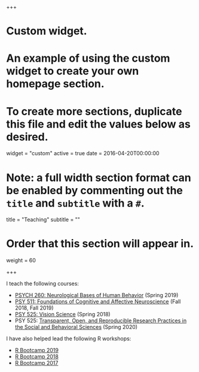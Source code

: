+++
# Custom widget.
# An example of using the custom widget to create your own homepage section.
# To create more sections, duplicate this file and edit the values below as desired.
widget = "custom"
active = true
date = 2016-04-20T00:00:00

# Note: a full width section format can be enabled by commenting out the `title` and `subtitle` with a `#`.
title = "Teaching"
subtitle = ""

# Order that this section will appear in.
weight = 60

+++

I teach the following courses:

- [PSYCH 260: Neurological Bases of Human Behavior](https://psu-psychology.github.io/psych-260-2019-spring/) (Spring 2019)
- [PSY 511: Foundations of Cognitive and Affective Neuroscience](https://psu-psychology.github.io/psy-511-scan-fdns-2018/) (Fall 2018, Fall 2019)
- [PSY 525: Vision Science](https://psu-psychology.github.io/psy-525-vision-spring-2017/) (Spring 2018)
- PSY 525: [Transparent, Open, and Reproducible Research Practices in the Social and Behavioral Sciences](https://psu-psychology.github.io/psy-525-reproducible-research-2020/) (Spring 2020)

I have also helped lead the following R workshops:

- [R Bootcamp 2019](https://psu-psychology.github.io/r-bootcamp-2019/)
- [R Bootcamp 2018](https://psu-psychology.github.io/r-bootcamp-2018/)
- [R Bootcamp 2017](https://psu-psychology.github.io/r-bootcamp/)
